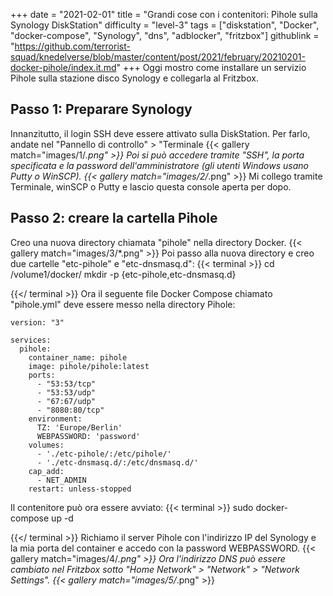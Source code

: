 +++
date = "2021-02-01"
title = "Grandi cose con i contenitori: Pihole sulla Synology DiskStation"
difficulty = "level-3"
tags = ["diskstation", "Docker", "docker-compose", "Synology", "dns", "adblocker", "fritzbox"]
githublink = "https://github.com/terrorist-squad/knedelverse/blob/master/content/post/2021/february/20210201-docker-pihole/index.it.md"
+++
Oggi mostro come installare un servizio Pihole sulla stazione disco Synology e collegarla al Fritzbox.
## Passo 1: Preparare Synology
Innanzitutto, il login SSH deve essere attivato sulla DiskStation. Per farlo, andate nel "Pannello di controllo" > "Terminale
{{< gallery match="images/1/*.png" >}}
Poi si può accedere tramite "SSH", la porta specificata e la password dell'amministratore (gli utenti Windows usano Putty o WinSCP).
{{< gallery match="images/2/*.png" >}}
Mi collego tramite Terminale, winSCP o Putty e lascio questa console aperta per dopo.
## Passo 2: creare la cartella Pihole
Creo una nuova directory chiamata "pihole" nella directory Docker.
{{< gallery match="images/3/*.png" >}}
Poi passo alla nuova directory e creo due cartelle "etc-pihole" e "etc-dnsmasq.d":
{{< terminal >}}
cd /volume1/docker/
mkdir -p {etc-pihole,etc-dnsmasq.d}

{{</ terminal >}}
Ora il seguente file Docker Compose chiamato "pihole.yml" deve essere messo nella directory Pihole:
```
version: "3"

services:
  pihole:
    container_name: pihole
    image: pihole/pihole:latest
    ports:
      - "53:53/tcp"
      - "53:53/udp"
      - "67:67/udp"
      - "8080:80/tcp"
    environment:
      TZ: 'Europe/Berlin'
      WEBPASSWORD: 'password'
    volumes:
      - './etc-pihole/:/etc/pihole/'
      - './etc-dnsmasq.d/:/etc/dnsmasq.d/'
    cap_add:
      - NET_ADMIN
    restart: unless-stopped

```
Il contenitore può ora essere avviato:
{{< terminal >}}
sudo docker-compose up -d

{{</ terminal >}}
Richiamo il server Pihole con l'indirizzo IP del Synology e la mia porta del container e accedo con la password WEBPASSWORD.
{{< gallery match="images/4/*.png" >}}
Ora l'indirizzo DNS può essere cambiato nel Fritzbox sotto "Home Network" > "Network" > "Network Settings".
{{< gallery match="images/5/*.png" >}}